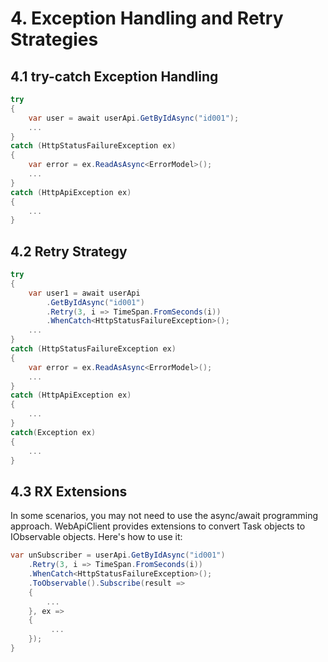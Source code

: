 ﻿# 4. Exception Handling and Retry Strategies

## 4.1 try-catch Exception Handling

```csharp
try
{
    var user = await userApi.GetByIdAsync("id001");
    ...
}
catch (HttpStatusFailureException ex)
{
    var error = ex.ReadAsAsync<ErrorModel>();
    ...
}
catch (HttpApiException ex)
{
    ...
}
```

## 4.2 Retry Strategy

```csharp
try
{
    var user1 = await userApi
        .GetByIdAsync("id001")
        .Retry(3, i => TimeSpan.FromSeconds(i))
        .WhenCatch<HttpStatusFailureException>();
    ...
}
catch (HttpStatusFailureException ex)
{
    var error = ex.ReadAsAsync<ErrorModel>();
    ...
}
catch (HttpApiException ex)
{
    ...
}
catch(Exception ex)
{
    ...
}
```

## 4.3 RX Extensions

In some scenarios, you may not need to use the async/await programming approach. WebApiClient provides extensions to convert Task objects to IObservable objects. Here's how to use it:

```csharp
var unSubscriber = userApi.GetByIdAsync("id001")
    .Retry(3, i => TimeSpan.FromSeconds(i))
    .WhenCatch<HttpStatusFailureException>();
    .ToObservable().Subscribe(result =>
    {
        ...
    }, ex =>
    {
         ...
    });
}
```
